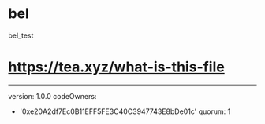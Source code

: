 # bel
bel_test
# https://tea.xyz/what-is-this-file
---
version: 1.0.0
codeOwners:
  - '0xe20A2df7Ec0B11EFF5FE3C40C3947743E8bDe01c'
quorum: 1

